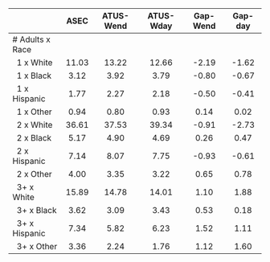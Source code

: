 
|                      |         ASEC |    ATUS-Wend |    ATUS-Wday |     Gap-Wend |      Gap-day |
| -------------------- | :----------: | :----------: | :----------: | :----------: | :----------: |
| # Adults x Race      |              |              |              |              |              |
| &nbsp;&nbsp;1 x White |        11.03 |        13.22 |        12.66 |        -2.19 |        -1.62 |
| &nbsp;&nbsp;1 x Black |         3.12 |         3.92 |         3.79 |        -0.80 |        -0.67 |
| &nbsp;&nbsp;1 x Hispanic |         1.77 |         2.27 |         2.18 |        -0.50 |        -0.41 |
| &nbsp;&nbsp;1 x Other |         0.94 |         0.80 |         0.93 |         0.14 |         0.02 |
| &nbsp;&nbsp;2 x White |        36.61 |        37.53 |        39.34 |        -0.91 |        -2.73 |
| &nbsp;&nbsp;2 x Black |         5.17 |         4.90 |         4.69 |         0.26 |         0.47 |
| &nbsp;&nbsp;2 x Hispanic |         7.14 |         8.07 |         7.75 |        -0.93 |        -0.61 |
| &nbsp;&nbsp;2 x Other |         4.00 |         3.35 |         3.22 |         0.65 |         0.78 |
| &nbsp;&nbsp;3+ x White |        15.89 |        14.78 |        14.01 |         1.10 |         1.88 |
| &nbsp;&nbsp;3+ x Black |         3.62 |         3.09 |         3.43 |         0.53 |         0.18 |
| &nbsp;&nbsp;3+ x Hispanic |         7.34 |         5.82 |         6.23 |         1.52 |         1.11 |
| &nbsp;&nbsp;3+ x Other |         3.36 |         2.24 |         1.76 |         1.12 |         1.60 |

